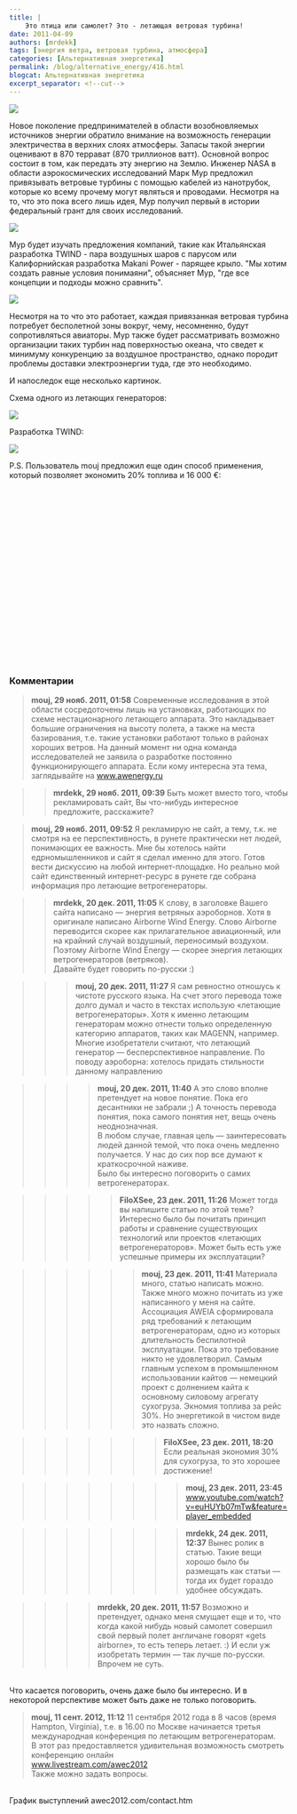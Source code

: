 ```yaml
---
title: |
    Это птица или самолет? Это - летающая ветровая турбина!
date: 2011-04-09
authors: [mrdekk]
tags: [энергия ветра, ветровая турбина, атмосфера]
categories: [Альтернативная энергетика]
permalink: /blog/alternative_energy/416.html
blogcat: Альтернативная энергетика
excerpt_separator: <!--cut-->
---
```



![](http://itw66.ru/uploads/images/00/00/01/2011/04/09/37d8ce.jpg)


Новое поколение предпринимателей в области возобновляемых источников энергии обратило внимание на возможность генерации электричества в верхних слоях атмосферы. Запасы такой энергии оценивают в 870 террават (870 триллионов ватт). Основной вопрос состоит в том, как передать эту энергию на Землю. Инженер NASA в области аэрокосмических исследований Марк Мур предложил привязывать ветровые турбины с помощью кабелей из нанотрубок, которые ко всему прочему могут являться и проводами. Несмотря на то, что это пока всего лишь идея, Мур получил первый в истории федеральный грант для своих исследований.


<!--cut-->



![](http://itw66.ru/uploads/images/00/00/01/2011/04/09/1a822d.jpg)


Мур будет изучать предложения компаний, такие как Итальянская разработка TWIND - пара воздушных шаров с парусом или Калифорнийская разработка Makani Power - парящее крыло. "Мы хотим создать равные условия понимаяни", объясняет Мур, "где все концепции и подходы можно сравнить".


![](http://itw66.ru/uploads/images/00/00/01/2011/04/09/4435c2.jpg)


Несмотря на то что это работает, каждая привязанная ветровая турбина потребует бесполетной зоны вокруг, чему, несомненно, будут сопротивляться авиаторы. Мур также будет рассматривать возможно организации таких турбин над поверхностью океана, что сведет к минимуму конкуренцию за воздушное пространство, однако породит проблемы доставки электроэнергии туда, где это необходимо.

И напоследок еще несколько картинок.

Схема одного из летающих генераторов:

![](http://itw66.ru/uploads/images/00/00/01/2011/04/09/206145.png)


Разработка TWIND:

![](http://itw66.ru/uploads/images/00/00/01/2011/04/09/3ce224.jpg)


P.S. Пользователь mouj предложил еще один способ применения, который позволяет экономить 20% топлива и 16 000 €:

<object width="420" height="315"><param name="movie" value="http://www.youtube.com/v/euHUYb07mTw?version=3&amp;hl=ru_RU"></param><param name="allowFullScreen" value="true"></param><param name="allowscriptaccess" value="always"></param><embed src="http://www.youtube.com/v/euHUYb07mTw?version=3&amp;hl=ru_RU" type="application/x-shockwave-flash" width="420" height="315" allowscriptaccess="always" allowfullscreen="true"></embed></object>

### Комментарии

> **mouj, 29 нояб. 2011, 01:58**
> Современные исследования в этой области сосредоточены лишь на установках, работающих по схеме нестационарного летающего аппарата. Это накладывает большие ограничения на высоту полета, а также на места базирования, т.е. такие установки работают только в районах хороших ветров. На данный момент ни одна команда исследователей не заявила о разработке постоянно функционирующего аппарата. Если кому интересна эта тема, заглядывайте на <a href="http://www.awenergy.ru" rel="nofollow">www.awenergy.ru</a>

>> **mrdekk, 29 нояб. 2011, 09:39**
>> Быть может вместо того, чтобы рекламировать сайт, Вы что-нибудь интересное предложите, расскажите?

> **mouj, 29 нояб. 2011, 09:52**
> Я рекламирую не сайт, а тему, т.к. не смотря на ее перспективность, в рунете практически нет людей, понимающих ее важность. Мне бы хотелось найти едрномышленников и сайт я сделал именно для этого. Готов вести дискуссию на любой интернет-площадке. Но реально мой сайт единственный интернет-ресурс в рунете где собрана информация про летающие ветрогенераторы.

>> **mrdekk, 20 дек. 2011, 11:05**
>> К слову, в заголовке Вашего сайта написано — энергия ветряных аэроборнов. Хотя в оригинале написано Airborne Wind Energy. Слово Airborne переводится скорее как прилагательное авиационный, или на крайний случай воздушный, переносимый воздухом. Поэтому Airborne Wind Energy — скорее энергия летающих ветрогенераторов (ветряков). <br/>
Давайте будет говорить по-русски :)

>>> **mouj, 20 дек. 2011, 11:27**
>>> Я сам ревностно отношусь к чистоте русского языка. На счет этого перевода тоже долго думал и часто в текстах использую «летающие ветрогенераторы». Хотя к именно летающим генераторам можно отнести только определенную категорию аппаратов, таких как MAGENN, например. Многие изобретатели считают, что летающий генератор — бесперспективное направление. По поводу аэроборна: хотелось придать стильности данному направлению

>>>> **mouj, 20 дек. 2011, 11:40**
>>>> А это слово вполне претендует на новое понятие. Пока его десантники не забрали ;) А точность перевода понятия, пока самого понятия нет, вещь очень неоднозначная. <br/>
В любом случае, главная цель — заинтересовать людей данной темой, что пока очень медленно получается. У нас до сих пор все думают к краткосрочной наживе. <br/>
Было бы интересно поговорить о самих ветрогенераторах.

>>>>> **FiloXSee, 23 дек. 2011, 11:26**
>>>>> Может тогда вы напишите статью по этой теме? Интересно было бы почитать принцип работы и сравнение существующих технологий или проектов «летающих ветрогенераторов». Может быть есть уже успешные примеры их эксплуатации?

>>>>>> **mouj, 23 дек. 2011, 11:41**
>>>>>> Материала много, статью написать можно. Также много можно почитать из уже написанного у меня на сайте. Ассоциация AWEIA сформировала ряд требований к летающим ветрогенераторам, одно из которых длительность беспилотной эксплуатации. Пока это требование никто не удовлетворил. Самым главным успехом в промышленном использовании кайтов — немецкий проект с долнением кайта к основному силовому агрегату сухогруза. Экномия топлива за рейс 30%. Но энергетикой в чистом виде это назвать сложно.

>>>>>>> **FiloXSee, 23 дек. 2011, 18:20**
>>>>>>> Если реальная экономия 30% для сухогруза, то это хорошее достижение!

>>>>>>>> **mouj, 23 дек. 2011, 23:45**
>>>>>>>> <a href="http://www.youtube.com/watch?v=euHUYb07mTw&feature=player_embedded" rel="nofollow">www.youtube.com/watch?v=euHUYb07mTw&feature=player_embedded</a>

>>>>>>>> **mrdekk, 24 дек. 2011, 12:37**
>>>>>>>> Вынес ролик в статью. Такие вещи хорошо было бы размещать как статьи — тогда их будет гораздо удобнее обсуждать.

>>>> **mrdekk, 20 дек. 2011, 11:57**
>>>> Возможно и претендует, однако меня смущает еще и то, что когда какой нибудь новый самолет совершил свой первый полет англичане говорят «gets airborne», то есть теперь летает. :) И если уж изобретать термин — так лучше по-русски. Впрочем не суть. <br/>
<br/>
Что касается поговорить, очень даже было бы интересно. И в некоторой перспективе может быть даже не только поговорить.

> **mouj, 11 сент. 2012, 11:12**
> 11 сентября 2012 года в 8 часов (время Hampton, Virginia), т.е. в 16.00 по Москве начинается третья международная конференция по летающим ветрогенераторам.<br/>
В этот раз предоставляется удивительная возможность смотреть конференцию онлайн<br/>
<a href="http://www.livestream.com/awec2012" rel="nofollow">www.livestream.com/awec2012</a><br/>
Также можно задать вопросы.<br/>
<br/>
График выступлений awec2012.com/contact.htm
